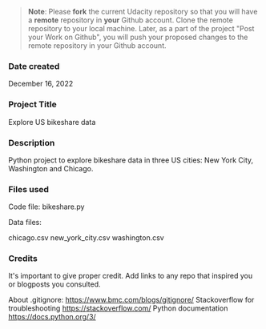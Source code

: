 >**Note**: Please **fork** the current Udacity repository so that you will have a **remote** repository in **your** Github account. Clone the remote repository to your local machine. Later, as a part of the project "Post your Work on Github", you will push your proposed changes to the remote repository in your Github account.

### Date created
December 16, 2022

### Project Title
Explore US bikeshare data 

### Description
Python project to explore bikeshare data in three US cities: New York City, Washington and Chicago. 

### Files used
Code file:
bikeshare.py

Data files:

chicago.csv
new_york_city.csv
washington.csv

### Credits
It's important to give proper credit. Add links to any repo that inspired you or blogposts you consulted.

About .gitignore: https://www.bmc.com/blogs/gitignore/
Stackoverflow for troubleshooting https://stackoverflow.com/
Python documentation https://docs.python.org/3/
